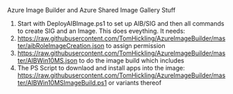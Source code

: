 Azure Image Builder and Azure Shared Image Gallery Stuff

1. Start with DeployAIBImage.ps1 to set up AIB/SIG and then all commands to create SIG and an Image. 
This does eveything. It needs:
2. https://raw.githubusercontent.com/TomHickling/AzureImageBuilder/master/aibRoleImageCreation.json to assign permission
3. https://raw.githubusercontent.com/TomHickling/AzureImageBuilder/master/AIBWin10MS.json to do the image build which includes
4. The PS Script to downlaod and install apps into the image: https://raw.githubusercontent.com/TomHickling/AzureImageBuilder/master/AIBWin10MSImageBuild.ps1 or variants thereof
